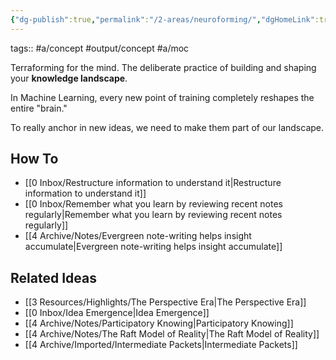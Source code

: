 ```yaml
---
{"dg-publish":true,"permalink":"/2-areas/neuroforming/","dgHomeLink":true,"dgPassFrontmatter":false}
---
```


tags:: #a/concept #output/concept #a/moc

Terraforming for the mind. The deliberate practice of building and shaping your **knowledge landscape**.

In Machine Learning, every new point of training completely reshapes the entire "brain."

To really anchor in new ideas, we need to make them part of our landscape.

## How To
- [[0 Inbox/Restructure information to understand it|Restructure information to understand it]]
- [[0 Inbox/Remember what you learn by reviewing recent notes regularly|Remember what you learn by reviewing recent notes regularly]]
- [[4 Archive/Notes/Evergreen note-writing helps insight accumulate|Evergreen note-writing helps insight accumulate]]

## Related Ideas
- [[3 Resources/Highlights/The Perspective Era|The Perspective Era]]
- [[0 Inbox/Idea Emergence|Idea Emergence]]
- [[4 Archive/Notes/Participatory Knowing|Participatory Knowing]]
- [[4 Archive/Notes/The Raft Model of Reality|The Raft Model of Reality]]
- [[4 Archive/Imported/Intermediate Packets|Intermediate Packets]]